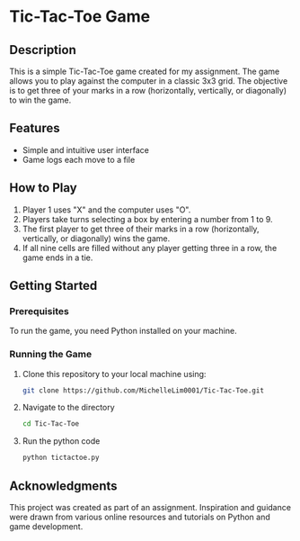 # Tic-Tac-Toe Game

## Description
This is a simple Tic-Tac-Toe game created for my assignment. The game allows you to play against the computer in a classic 3x3 grid. The objective is to get three of your marks in a row (horizontally, vertically, or diagonally) to win the game.

## Features
- Simple and intuitive user interface
- Game logs each move to a file

## How to Play
1. Player 1 uses "X" and the computer uses "O".
2. Players take turns selecting a box by entering a number from 1 to 9.
3. The first player to get three of their marks in a row (horizontally, vertically, or diagonally) wins the game.
4. If all nine cells are filled without any player getting three in a row, the game ends in a tie.

## Getting Started

### Prerequisites
To run the game, you need Python installed on your machine.

### Running the Game
1. Clone this repository to your local machine using:
   ```bash
   git clone https://github.com/MichelleLim0001/Tic-Tac-Toe.git
2. Navigate to the directory
   ```bash
   cd Tic-Tac-Toe
3. Run the python code
   ```bash
   python tictactoe.py

## Acknowledgments
This project was created as part of an assignment.
Inspiration and guidance were drawn from various online resources and tutorials on Python and game development.
